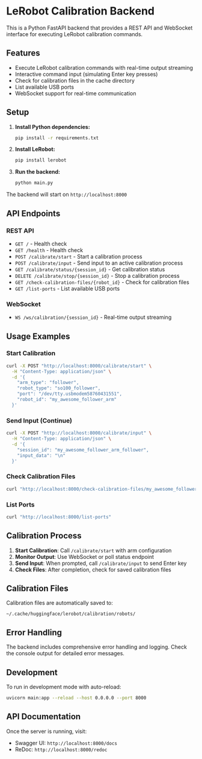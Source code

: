 # LeRobot Calibration Backend

This is a Python FastAPI backend that provides a REST API and WebSocket interface for executing LeRobot calibration commands.

## Features

- Execute LeRobot calibration commands with real-time output streaming
- Interactive command input (simulating Enter key presses)
- Check for calibration files in the cache directory
- List available USB ports
- WebSocket support for real-time communication

## Setup

1. **Install Python dependencies:**
   ```bash
   pip install -r requirements.txt
   ```

2. **Install LeRobot:**
   ```bash
   pip install lerobot
   ```

3. **Run the backend:**
   ```bash
   python main.py
   ```

The backend will start on `http://localhost:8000`

## API Endpoints

### REST API

- `GET /` - Health check
- `GET /health` - Health check
- `POST /calibrate/start` - Start a calibration process
- `POST /calibrate/input` - Send input to an active calibration process
- `GET /calibrate/status/{session_id}` - Get calibration status
- `DELETE /calibrate/stop/{session_id}` - Stop a calibration process
- `GET /check-calibration-files/{robot_id}` - Check for calibration files
- `GET /list-ports` - List available USB ports

### WebSocket

- `WS /ws/calibration/{session_id}` - Real-time output streaming

## Usage Examples

### Start Calibration
```bash
curl -X POST "http://localhost:8000/calibrate/start" \
  -H "Content-Type: application/json" \
  -d '{
    "arm_type": "follower",
    "robot_type": "so100_follower",
    "port": "/dev/tty.usbmodem58760431551",
    "robot_id": "my_awesome_follower_arm"
  }'
```

### Send Input (Continue)
```bash
curl -X POST "http://localhost:8000/calibrate/input" \
  -H "Content-Type: application/json" \
  -d '{
    "session_id": "my_awesome_follower_arm_follower",
    "input_data": "\n"
  }'
```

### Check Calibration Files
```bash
curl "http://localhost:8000/check-calibration-files/my_awesome_follower_arm"
```

### List Ports
```bash
curl "http://localhost:8000/list-ports"
```

## Calibration Process

1. **Start Calibration**: Call `/calibrate/start` with arm configuration
2. **Monitor Output**: Use WebSocket or poll status endpoint
3. **Send Input**: When prompted, call `/calibrate/input` to send Enter key
4. **Check Files**: After completion, check for saved calibration files

## Calibration Files

Calibration files are automatically saved to:
```
~/.cache/huggingface/lerobot/calibration/robots/
```

## Error Handling

The backend includes comprehensive error handling and logging. Check the console output for detailed error messages.

## Development

To run in development mode with auto-reload:
```bash
uvicorn main:app --reload --host 0.0.0.0 --port 8000
```

## API Documentation

Once the server is running, visit:
- Swagger UI: `http://localhost:8000/docs`
- ReDoc: `http://localhost:8000/redoc` 